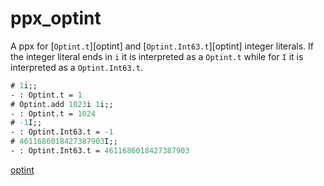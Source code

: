 # ppx\_optint

A ppx for [`Optint.t`][optint] and [`Optint.Int63.t`][optint] integer literals.
If the integer literal ends in `i` it is interpreted as a `Optint.t` while for `I` it is interpreted as a `Optint.Int63.t`.

```OCaml
# 1i;;
- : Optint.t = 1
# Optint.add 1023i 1i;;
- : Optint.t = 1024
# -1I;;
- : Optint.Int63.t = -1
# 4611686018427387903I;;
- : Optint.Int63.t = 4611686018427387903
```



[optint](https://github.com/mirage/optint/)
